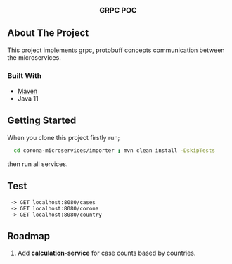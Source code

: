 <br />
<p align="center">

<h3 align="center">GRPC POC</h3>
</p>

## About The Project

This project implements grpc, protobuff concepts communication between the microservices.

### Built With

* [Maven](https://maven.apache.org/)
* Java 11

## Getting Started

When you clone this project firstly run;
```sh
  cd corona-microservices/importer ; mvn clean install -DskipTests
```
then run all services.

## Test
```
 -> GET localhost:8080/cases
 -> GET localhost:8080/corona
 -> GET localhost:8080/country
```
## Roadmap

  1. Add __calculation-service__ for case counts based by countries.
